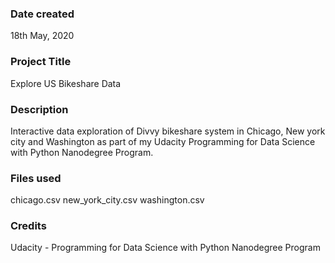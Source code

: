 ### Date created
18th May, 2020

### Project Title
Explore US Bikeshare Data

### Description
Interactive data exploration of Divvy bikeshare system in Chicago, New york city and Washington as part of my Udacity Programming for Data Science with Python Nanodegree Program.

### Files used
chicago.csv
new_york_city.csv
washington.csv

### Credits
Udacity - Programming for Data Science with Python Nanodegree Program

